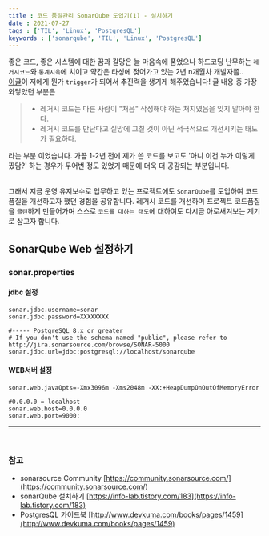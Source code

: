 ```yaml
---
title : 코드 품질관리 SonarQube 도입기(1) - 설치하기
date : 2021-07-27
tags : ['TIL', 'Linux', 'PostgresQL']
keywords : ['sonarqube', 'TIL', 'Linux', 'PostgresQL']
---
```


좋은 코드, 좋은 시스템에 대한 꿈과 갈망은 늘 마음속에 품었으나 하드코딩 난무하는 `레거시코드`와 `통계지옥`에 치이고 약간은 타성에 젖어가고 있는 2년 n개월차 개발자쯤.. <br/>
[이글](https://sogoagain.github.io/2020/03/08/%EB%A0%88%EA%B1%B0%EC%8B%9C-%EC%BD%94%EB%93%9C%EB%A5%BC-%EC%A0%90%EC%A7%84%EC%A0%81%EC%9C%BC%EB%A1%9C-%EA%B0%9C%EC%84%A0%ED%95%9C-%EA%B2%BD%ED%97%98/)이 저에게 뭔가 `trigger`가 되어서 추진력을 생기게 해주었습니다! 글 내용 중 가장 와닿았던 부분은 
> * 레거시 코드는 다른 사람이 "처음" 작성해야 하는 처지였음을 잊지 말아야 한다. 
> * 레거시 코드를 만난다고 실망에 그칠 것이 아닌 적극적으로 개선시키는 태도가 필요하다.

라는 부분 이었습니다. 가끔 1-2년 전에 제가 쓴 코드를 보고도 '아니 이건 누가 이렇게 짰담?' 하는 경우가 두어번 정도 있었기 때문에 더욱 더 공감되는 부분입니다. 
<br/><br/>

그래서 지금 운영 유지보수로 업무하고 있는 프로젝트에도 `SonarQube`를 도입하여 코드 품질을 개선하고자 했던 경험을 공유합니다. 레거시 코드를 개선하며 프로젝트 코드품질을 `클린`하게 만들어가며 스스로 `코드를 대하는 태도`에 대하여도 다시금 아로새겨보는 계기로 삼고자 합니다. 
<br/>




## SonarQube Web 설정하기 

### sonar.properties

#### jdbc 설정
```
sonar.jdbc.username=sonar
sonar.jdbc.password=XXXXXXXX
```

```
#----- PostgreSQL 8.x or greater
# If you don't use the schema named "public", please refer to http://jira.sonarsource.com/browse/SONAR-5000
sonar.jdbc.url=jdbc:postgresql://localhost/sonarqube
```

#### WEB서버 설정
```
sonar.web.javaOpts=-Xmx3096m -Xms2048m -XX:+HeapDumpOnOutOfMemoryError
```

```
#0.0.0.0 = localhost
sonar.web.host=0.0.0.0
sonar.web.port=9000:
```





---
<br/>

### 참고

- sonarsource Community [https://community.sonarsource.com/](https://community.sonarsource.com/)
- sonarQube 설치하기 [https://info-lab.tistory.com/183](https://info-lab.tistory.com/183)
- PostgresQL 가이드북 [http://www.devkuma.com/books/pages/1459](http://www.devkuma.com/books/pages/1459)